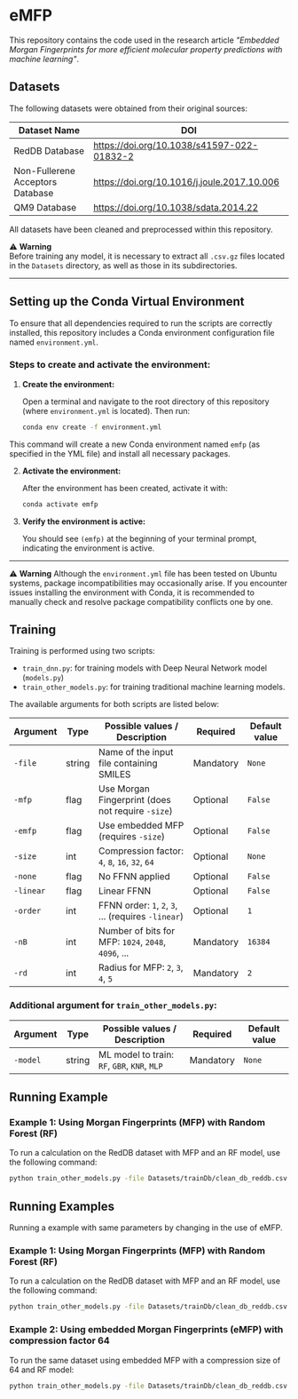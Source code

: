 # eMFP

This repository contains the code used in the research article *"Embedded Morgan Fingerprints for more efficient molecular property predictions with machine learning"*.

## Datasets

The following datasets were obtained from their original sources:

| Dataset Name                          | DOI                                         |
|-------------------------------------|---------------------------------------------|
| RedDB Database                      | https://doi.org/10.1038/s41597-022-01832-2  |
| Non-Fullerene Acceptors Database    | https://doi.org/10.1016/j.joule.2017.10.006 |
| QM9 Database                       | https://doi.org/10.1038/sdata.2014.22       |

All datasets have been cleaned and preprocessed within this repository.

⚠️ **Warning**  
Before training any model, it is necessary to extract all `.csv.gz` files located in the `Datasets` directory, as well as those in its subdirectories.

--- 

## Setting up the Conda Virtual Environment

To ensure that all dependencies required to run the scripts are correctly installed, this repository includes a Conda environment configuration file named `environment.yml`.

### Steps to create and activate the environment:

1. **Create the environment:**

   Open a terminal and navigate to the root directory of this repository (where `environment.yml` is located). Then run:

   ```bash
   conda env create -f environment.yml
    ```



This command will create a new Conda environment named `emfp` (as specified in the YML file) and install all necessary packages.

2. **Activate the environment:**

   After the environment has been created, activate it with:

   ```bash
   conda activate emfp
   ```

3. **Verify the environment is active:**

   You should see `(emfp)` at the beginning of your terminal prompt, indicating the environment is active.

---

⚠️ **Warning**
Although the `environment.yml` file has been tested on Ubuntu systems, package incompatibilities may occasionally arise. If you encounter issues installing the environment with Conda, it is recommended to manually check and resolve package compatibility conflicts one by one.



## Training

Training is performed using two scripts:

- `train_dnn.py`: for training models with Deep Neural Network model (`models.py`)
- `train_other_models.py`: for training traditional machine learning models.

The available arguments for both scripts are listed below:

| Argument      | Type      | Possible values / Description                          | Required  | Default value     |
|---------------|-----------|--------------------------------------------------------|-----------|-------------------|
| `-file`       | string    | Name of the input file containing SMILES               | Mandatory | `None`            |
| `-mfp`        | flag      | Use Morgan Fingerprint (does not require `-size`)      | Optional  | `False`           |
| `-emfp`       | flag      | Use embedded MFP (requires `-size`)                    | Optional  | `False`           |
| `-size`       | int       | Compression factor: `4`, `8`, `16`, `32`, `64`         | Optional  | `None`            |
| `-none`       | flag      | No FFNN applied                                        | Optional  | `False`           |
| `-linear`     | flag      | Linear FFNN                                            | Optional  | `False`           |
| `-order`      | int       | FFNN order: `1`, `2`, `3`, ...  (requires `-linear`)   | Optional  | `1`               |
| `-nB`         | int       | Number of bits for MFP: `1024`, `2048`, `4096`, ...    | Mandatory  | `16384`           |
| `-rd`         | int       | Radius for MFP: `2`, `3`, `4`, `5`                      | Mandatory  | `2`               |

### Additional argument for `train_other_models.py`:

| Argument      | Type      | Possible values / Description                          | Required  | Default value     |
|---------------|-----------|--------------------------------------------------------|-----------|-------------------|
| `-model`      | string    | ML model to train: `RF`, `GBR`, `KNR`, `MLP`           | Mandatory  | `None`            |


## Running Example

### Example 1: Using Morgan Fingerprints (MFP) with Random Forest (RF)

To run a calculation on the RedDB dataset with MFP and an RF model, use the following command:

```bash
python train_other_models.py -file Datasets/trainDb/clean_db_reddb.csv -mfp -linear -order 1 -nB 16384 -rd 2 -model RF
```


## Running Examples
Running a example with same parameters by changing in the use of eMFP.

### Example 1: Using Morgan Fingerprints (MFP) with Random Forest (RF)

To run a calculation on the RedDB dataset with MFP and an RF model, use the following command:

```bash
python train_other_models.py -file Datasets/trainDb/clean_db_reddb.csv -mfp -linear -order 1 -nB 16384 -rd 2 -model RF
```


### Example 2: Using embedded Morgan Fingerprints (eMFP) with compression factor 64

To run the same dataset using embedded MFP with a compression size of 64 and RF model:

```bash
python train_other_models.py -file Datasets/trainDb/clean_db_reddb.csv -emfp -size 64 -linear -order 1 -nB 16384 -rd 2 -model RF
```
